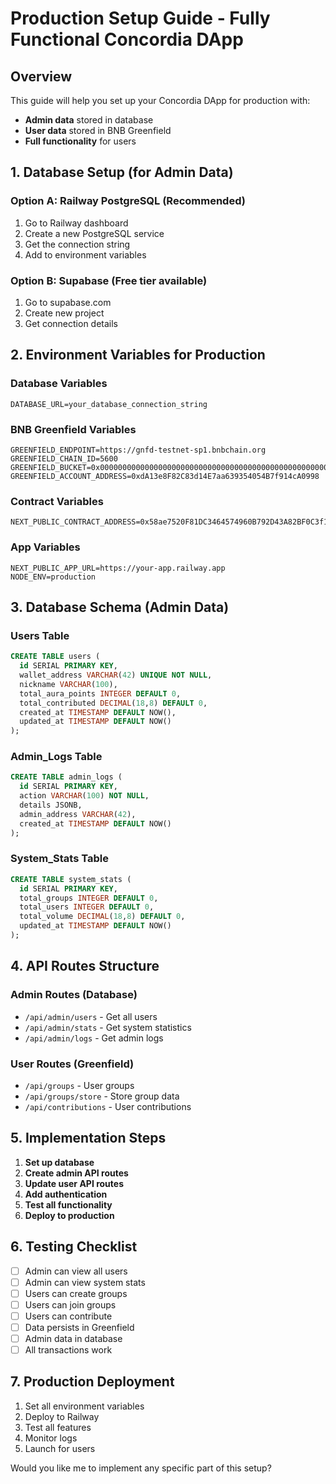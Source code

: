 # Production Setup Guide - Fully Functional Concordia DApp

## Overview
This guide will help you set up your Concordia DApp for production with:
- **Admin data** stored in database
- **User data** stored in BNB Greenfield
- **Full functionality** for users

## 1. Database Setup (for Admin Data)

### Option A: Railway PostgreSQL (Recommended)
1. Go to Railway dashboard
2. Create a new PostgreSQL service
3. Get the connection string
4. Add to environment variables

### Option B: Supabase (Free tier available)
1. Go to supabase.com
2. Create new project
3. Get connection details

## 2. Environment Variables for Production

### Database Variables
```
DATABASE_URL=your_database_connection_string
```

### BNB Greenfield Variables
```
GREENFIELD_ENDPOINT=https://gnfd-testnet-sp1.bnbchain.org
GREENFIELD_CHAIN_ID=5600
GREENFIELD_BUCKET=0x000000000000000000000000000000000000000000000000000000000000566f
GREENFIELD_ACCOUNT_ADDRESS=0xdA13e8F82C83d14E7aa639354054B7f914cA0998
```

### Contract Variables
```
NEXT_PUBLIC_CONTRACT_ADDRESS=0x58ae7520F81DC3464574960B792D43A82BF0C3f1
```

### App Variables
```
NEXT_PUBLIC_APP_URL=https://your-app.railway.app
NODE_ENV=production
```

## 3. Database Schema (Admin Data)

### Users Table
```sql
CREATE TABLE users (
  id SERIAL PRIMARY KEY,
  wallet_address VARCHAR(42) UNIQUE NOT NULL,
  nickname VARCHAR(100),
  total_aura_points INTEGER DEFAULT 0,
  total_contributed DECIMAL(18,8) DEFAULT 0,
  created_at TIMESTAMP DEFAULT NOW(),
  updated_at TIMESTAMP DEFAULT NOW()
);
```

### Admin_Logs Table
```sql
CREATE TABLE admin_logs (
  id SERIAL PRIMARY KEY,
  action VARCHAR(100) NOT NULL,
  details JSONB,
  admin_address VARCHAR(42),
  created_at TIMESTAMP DEFAULT NOW()
);
```

### System_Stats Table
```sql
CREATE TABLE system_stats (
  id SERIAL PRIMARY KEY,
  total_groups INTEGER DEFAULT 0,
  total_users INTEGER DEFAULT 0,
  total_volume DECIMAL(18,8) DEFAULT 0,
  updated_at TIMESTAMP DEFAULT NOW()
);
```

## 4. API Routes Structure

### Admin Routes (Database)
- `/api/admin/users` - Get all users
- `/api/admin/stats` - Get system statistics
- `/api/admin/logs` - Get admin logs

### User Routes (Greenfield)
- `/api/groups` - User groups
- `/api/groups/store` - Store group data
- `/api/contributions` - User contributions

## 5. Implementation Steps

1. **Set up database**
2. **Create admin API routes**
3. **Update user API routes**
4. **Add authentication**
5. **Test all functionality**
6. **Deploy to production**

## 6. Testing Checklist

- [ ] Admin can view all users
- [ ] Admin can view system stats
- [ ] Users can create groups
- [ ] Users can join groups
- [ ] Users can contribute
- [ ] Data persists in Greenfield
- [ ] Admin data in database
- [ ] All transactions work

## 7. Production Deployment

1. Set all environment variables
2. Deploy to Railway
3. Test all features
4. Monitor logs
5. Launch for users

Would you like me to implement any specific part of this setup? 